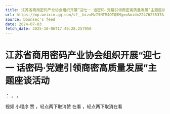 ```yaml
---
title: 江苏省商用密码产业协会组织开展“迎七一 话密码·党建引领商密高质量发展”主题座谈活动
url: https://mp.weixin.qq.com/s?__biz=MzI5NTM4OTQ5Mg==&mid=2247625537&idx=2&sn=ff7cf3eebcc3fe00c90e5f0e6d1f20df
source: Doonsec's feed
date: 2024-07-03
fetch_date: 2025-10-06T17:40:28.257950
---
```


# 江苏省商用密码产业协会组织开展“迎七一 话密码·党建引领商密高质量发展”主题座谈活动

：
，
。

视频
小程序
赞
，轻点两下取消赞
在看
，轻点两下取消在看